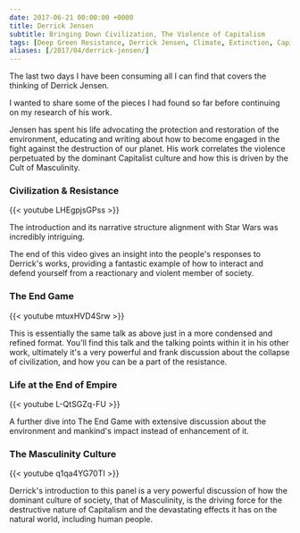 ```yaml
---
date: 2017-06-21 00:00:00 +0000
title: Derrick Jensen
subtitle: Bringing Down Civilization, The Violence of Capitalism
tags: [Deep Green Resistance, Derrick Jensen, Climate, Extinction, Capitalism, Violence, Resist, America]
aliases: [/2017/04/derrick-jensen/]
---
```


The last two days I have been consuming all I can find that covers the thinking of Derrick Jensen.

I wanted to share some of the pieces I had found so far before continuing on my research of his work.

Jensen has spent his life advocating the protection and restoration of the environment, educating and writing about how to become engaged in the fight against the destruction of our planet. His work correlates the violence perpetuated by the dominant Capitalist culture and how this is driven by the Cult of Masculinity.

### Civilization & Resistance

{{< youtube LHEgpjsGPss >}}

The introduction and its narrative structure alignment with Star Wars was incredibly intriguing.

The end of this video gives an insight into the people's responses to Derrick's works, providing a fantastic example of how to interact and defend yourself from a reactionary and violent member of society.

### The End Game

{{< youtube mtuxHVD4Srw >}}

This is essentially the same talk as above just in a more condensed and refined format. You'll find this talk and the talking points within it in his other work, ultimately it's a very powerful and frank discussion about the collapse of civilization, and how you can be a part of the resistance.

### Life at the End of Empire

{{< youtube L-QtSGZq-FU >}}

A further dive into The End Game with extensive discussion about the environment and mankind's impact instead of enhancement of it.

### The Masculinity Culture

{{< youtube q1qa4YG70TI >}}

Derrick's introduction to this panel is a very powerful discussion of how the dominant culture of society, that of Masculinity, is the driving force for the destructive nature of Capitalism and the devastating effects it has on the natural world, including human people.
